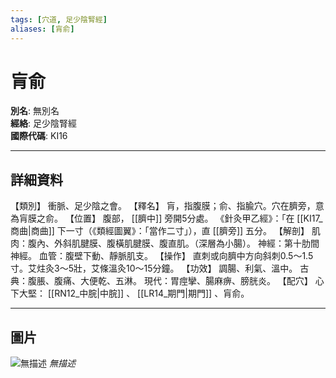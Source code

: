 ```yaml
---
tags: [穴道, 足少陰腎經]
aliases: [肓俞]
---
```


# 肓俞

**別名**: 無別名  
**經絡**: 足少陰腎經  
**國際代碼**: KI16  

---

## 詳細資料
【類別】
衝脈、足少陰之會。
【釋名】
肓，指腹膜；俞、指腧穴。穴在臍旁，意為肓膜之俞。
【位置】
腹部， [[臍中]] 旁開5分處。
《針灸甲乙經》：「在 [[KI17_商曲|商曲]] 下一寸（《類經圖翼》：「當作二寸」），直 [[臍旁]] 五分。
【解剖】
肌肉：腹內、外斜肌腱膜、腹橫肌腱膜、腹直肌。（深層為小腸）。
神經：第十肋間神經。
血管：腹壁下動、靜脈肌支。
【操作】
直刺或向臍中方向斜刺0.5～1.5寸。艾炷灸3～5壯，艾條溫灸10～15分鐘。
【功效】
調腸、利氣、溫中。
古典：腹脹、腹痛、大便乾、五淋。
現代：胃痙攣、腸麻痹、膀胱炎。
【配穴】
心下大堅： [[RN12_中脘|中脘]] 、 [[LR14_期門|期門]] 、肓俞。

---

## 圖片
![無描述](https://yibian.hopto.org/pic/shu16/280.gif)
_無描述_

